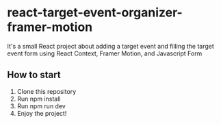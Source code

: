 # react-target-event-organizer-framer-motion

It's a small React project about adding a target event and filling the target event form using React Context, Framer Motion, and Javascript Form

## How to start

1. Clone this repository
2. Run npm install
3. Run npm run dev
4. Enjoy the project!
